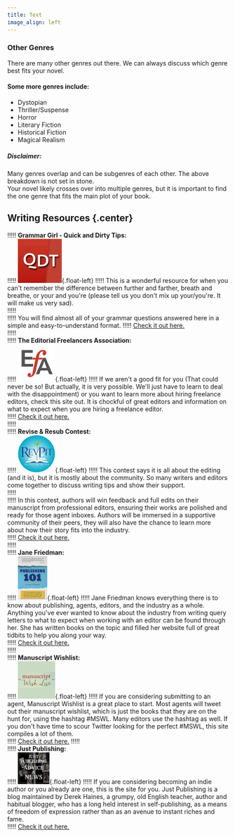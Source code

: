 ```yaml
---
title: Text
image_align: left
---
```


### Other Genres
There are many other genres out there. We can always discuss which genre best fits your novel.
#### Some more genres include:
* Dystopian
* Thriller/Suspense
* Horror
* Literary Fiction
* Historical Fiction
* Magical Realism

##### Disclaimer: 
Many genres overlap and can be subgenres of each other. The above breakdown is not set in stone. </br>Your novel likely crosses over into multiple genres, but it is important to find the one genre that fits the main plot of your book. 

## Writing Resources {.center}

!!!!! **Grammar Girl - Quick and Dirty Tips:**   
!!!!! ![Quick and Dirty Tips](../GrammarGirl.png){.float-left}
!!!!! This is a wonderful resource for when you can't remember the difference between further and farther, breath and breathe, or your and you're (please tell us you don't mix up your/you're. It will make us very sad).   
!!!!!    
!!!!! You will find almost all of your grammar questions answered here in a simple and easy-to-understand format. 
!!!!! [Check it out here.](http://www.quickanddirtytips.com/grammar-girl?target=_blank)   
!!!!!    
!!!!! **The Editorial Freelancers Association:**   
!!!!! ![Editorial Freelancers Association](../EFA_logo_85.png){.float-left}
!!!!! If we aren't a good fit for you (That could never be so! But actually, it is very possible. We'll just have to learn to deal with the disappointment) or you want to learn more about hiring freelance editors, check this site out. It is chockful of great editors and information on what to expect when you are hiring a freelance editor.   
!!!!! [Check it out here.](http://www.the-efa.org/?target=_blank)    
!!!!!    
!!!!! **Revise & Resub Contest:**   
!!!!! ![Revise & Resub](../RevPit_Logo_small.png){.float-left}
!!!!! This contest says it is all about the editing (and it is), but it is mostly about the community. So many writers and editors come together to discuss writing tips and show their support.   
!!!!!    
!!!!! In this contest, authors will win feedback and full edits on their manuscript from professional editors, ensuring their works are polished and ready for those agent inboxes. Authors will be immersed in a supportive community of their peers, they will also have the chance to learn more about how their story fits into the industry.   
!!!!! [Check it out here.](http://reviseresub.com/?target=_blanl)   
!!!!!   
!!!!! **Jane Friedman:**   
!!!!! ![Publishing 101](../Pub101-cover.jpg){.float-left}
!!!!! Jane Friedman knows everything there is to know about publishing, agents, editors, and the industry as a whole. Anything you've ever wanted to know about the industry from writing query letters to what to expect when working with an editor can be found through her. She has written books on the topic and filled her website full of great tidbits to help you along your way.   
!!!!! [Check it out here.](https://janefriedman.com/?target=_blank)   
!!!!!    
!!!!! **Manuscript Wishlist:**   
!!!!! ![Manuscript Wishlist](../MSWL_website.jpg){.float-left}
!!!!! If you are considering submitting to an agent, Manuscript Wishlist is a great place to start. Most agents will tweet out their manuscript wishlist, which is just the books that they are on the hunt for, using the hashtag #MSWL. Many editors use the hashtag as well. If you don't have time to scour Twitter looking for the perfect #MSWL, this site compiles a lot of them.   
!!!!! [Check it out here.](http://www.manuscriptwishlist.com/?target=_blank)
!!!!!   
!!!!! **Just Publishing:**   
!!!!! ![Just Publishing](../JustPublishing.jpg){.float-left}
!!!!! If you are considering becoming an indie author or you already are one, this is the site for you. Just Publishing is a blog maintained by Derek Haines, a grumpy, old English teacher, author and habitual blogger, who has a long held interest in self-publishing, as a means of freedom of expression rather than as an avenue to instant riches and fame.   
!!!!! [Check it out here.](http://www.derekhaines.ch/justpublishing/?target=_blank)   
  
